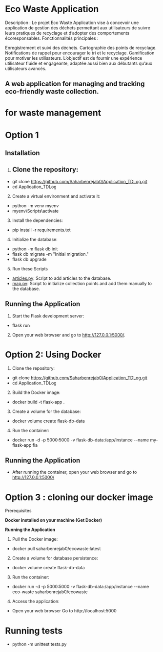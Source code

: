 # Eco Waste Application
Description :
Le projet Eco Waste Application vise à concevoir une application de gestion des déchets permettant aux utilisateurs de suivre leurs pratiques de recyclage et d’adopter des comportements écoresponsables.
Fonctionnalités principales :

Enregistrement et suivi des déchets.
Cartographie des points de recyclage.
Notifications de rappel pour encourager le tri et le recyclage.
Gamification pour motiver les utilisateurs.
L’objectif est de fournir une expérience utilisateur fluide et engageante, adaptée aussi bien aux débutants qu’aux utilisateurs avancés.

## A web application for managing and tracking eco-friendly waste collection.
# for waste management
# Option 1
## Installation

1. Clone the repository:
    ---
- git clone https://github.com/Saharbenrejab0/Application_TDLog.git
- cd Application_TDLog
    

2. Create a virtual environment and activate it:
    
- python -m venv myenv
- myenv\Scripts\activate 
    

3. Install the dependencies:
    
- pip install -r requirements.txt
    


4. Initialize the database:
    
- python -m flask db init  
- flask db migrate -m "Initial migration."
- flask db upgrade
    

5. Run these Scripts

- [articles.py](http://vscodecontentref/10): Script to add articles to the database.
- [map.py](http://vscodecontentref/11): Script to initialize collection points and add them manually to the database.

## Running the Application

1. Start the Flask development server:
    
- flask run
    

2. Open your web browser and go to http://127.0.0.1:5000/.


# Option 2: Using Docker

1. Clone the repository:
- git clone https://github.com/Saharbenrejab0/Application_TDLog.git
- cd Application_TDLog

2. Build the Docker image:
- docker build -t flask-app .

3. Create a volume for the database:
- docker volume create flask-db-data

4. Run the container:
- docker run -d -p 5000:5000 -v flask-db-data:/app/instance --name my-flask-app fla
## Running the Application

- After running the container, open your web browser and go to http://127.0.0.1:5000/


# Option 3 : cloning our docker image

Prerequisites

**Docker installed on your machine (Get Docker)**

**Running the Application**

1. Pull the Docker image:

- docker pull saharbenrejab0/ecowaste:latest

2. Create a volume for database persistence:

- docker volume create flask-db-data

3. Run the container:

- docker run -d -p 5000:5000 -v flask-db-data:/app/instance --name eco-waste saharbenrejab0/ecowaste

4. Access the application:

- Open your web browser
Go to http://localhost:5000

# Running tests
- python -m unittest tests.py
